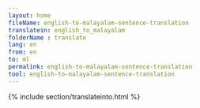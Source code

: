 ```yaml
---
layout: home
fileName: english-to-malayalam-sentence-translation
translatein: english_to_malayalam
folderName : translate
lang: en
from: en
to: ml
permalink: english-to-malayalam-sentence-translation
tool: english-to-malayalam-sentence-translation
---
```

{% include section/translateinto.html %}